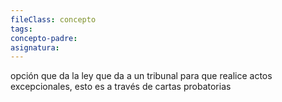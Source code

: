 ```yaml
---
fileClass: concepto
tags: 
concepto-padre:
asignatura: 
---
```

opción que da la ley que da a un tribunal para que realice actos excepcionales, esto es a través de cartas probatorias